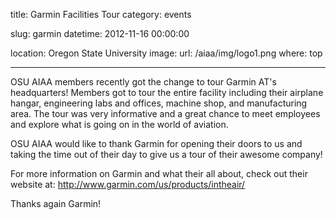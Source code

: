 title: Garmin Facilities Tour
category: events

slug: garmin
datetime: 2012-11-16 00:00:00

location: Oregon State University
image:
    url: /aiaa/img/logo1.png
    where: top

---

OSU AIAA members recently got the change to tour Garmin AT's headquarters!
Members got to tour the entire facility including their airplane hangar,
engineering labs and offices, machine shop, and manufacturing area. The tour
was very informative and a great chance to meet employees and explore what is
going on in the world of aviation.

OSU AIAA would like to thank Garmin for opening their doors to us and taking
the time out of their day to give us a tour of their awesome company!

For more information on Garmin and what their all about, check out their
website at: http://www.garmin.com/us/products/intheair/

Thanks again Garmin!
